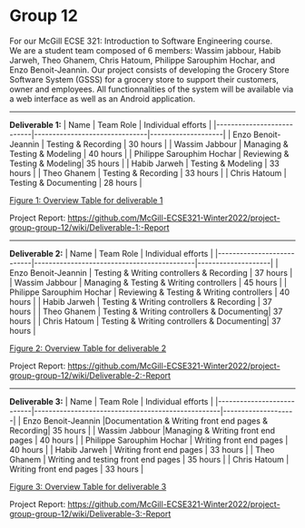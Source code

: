 # Group 12

For our McGill ECSE 321: Introduction to Software Engineering course. <br>
We are a student team composed of 6 members: Wassim jabbour, Habib Jarweh, Theo Ghanem, Chris Hatoum, Philippe Sarouphim Hochar, and Enzo Benoit-Jeannin. Our project consists of developing the Grocery Store Software System (GSSS) for a grocery store to support their customers, owner and employees. All functionnalities of the system will be available via a web interface as well as an Android application.
  
  ***
**Deliverable 1:**
| Name                      |     Team Role                 | Individual efforts |
|---------------------------|-------------------------------|--------------------|
| Enzo Benoit-Jeannin       | Testing & Recording           |      30 hours      |
| Wassim Jabbour            | Managing & Testing & Modeling |      40 hours      |
| Philippe Sarouphim Hochar | Reviewing & Testing & Modeling|      35 hours      |
| Habib Jarweh              | Testing & Modeling            |      33 hours      |
| Theo Ghanem               | Testing & Recording           |      33 hours      |
| Chris Hatoum              | Testing & Documenting         |      28 hours      |
  
  <ins>Figure 1: Overview Table for deliverable 1</ins>
  
  Project Report: https://github.com/McGill-ECSE321-Winter2022/project-group-group-12/wiki/Deliverable-1:-Report

***
**Deliverable 2:**
| Name                      |               Team Role                    | Individual efforts |
|---------------------------|--------------------------------------------|--------------------|
| Enzo Benoit-Jeannin       | Testing & Writing controllers & Recording  |      37 hours      |
| Wassim Jabbour            | Managing & Testing & Writing controllers   |      45 hours      |
| Philippe Sarouphim Hochar | Reviewing & Testing & Writing controllers  |      40 hours      |
| Habib Jarweh              | Testing & Writing controllers & Recording  |      37 hours      |
| Theo Ghanem               | Testing & Writing controllers & Documenting|      37 hours      |
| Chris Hatoum              | Testing & Writing controllers & Documenting|      37 hours      |
  
  <ins>Figure 2: Overview Table for deliverable 2</ins>
  
   Project Report: https://github.com/McGill-ECSE321-Winter2022/project-group-group-12/wiki/Deliverable-2:-Report
   
   

***
**Deliverable 3:**
| Name                      |               Team Role                           | Individual efforts |
|---------------------------|---------------------------------------------------|--------------------|
| Enzo Benoit-Jeannin       |Documentation & Writing front end pages & Recording|   35    hours      |
| Wassim Jabbour            |Managing & Writing front end pages                 |   40    hours      |
| Philippe Sarouphim Hochar |  Writing front end pages                          |    40   hours      |
| Habib Jarweh              |  Writing front end pages                          |    33   hours      |
| Theo Ghanem               | Writing and testing front end pages               |    35   hours      |
| Chris Hatoum              |   Writing front end pages                         |    33   hours      |
  
  <ins>Figure 3: Overview Table for deliverable 3</ins>
  
   Project Report: https://github.com/McGill-ECSE321-Winter2022/project-group-group-12/wiki/Deliverable-3:-Report
